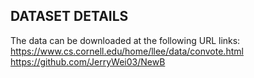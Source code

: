 ## DATASET DETAILS ##

The data can be downloaded at the following URL links:
https://www.cs.cornell.edu/home/llee/data/convote.html
https://github.com/JerryWei03/NewB